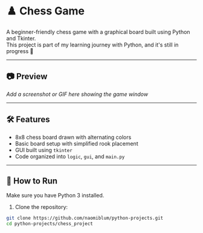 # ♟️ Chess Game

A beginner-friendly chess game with a graphical board built using Python and Tkinter.  
This project is part of my learning journey with Python, and it's still in progress 🚧

---

## 📷 Preview

*Add a screenshot or GIF here showing the game window*

---

## 🛠 Features

- 8x8 chess board drawn with alternating colors
- Basic board setup with simplified rook placement
- GUI built using `tkinter`
- Code organized into `logic`, `gui`, and `main.py`

---

## 🚀 How to Run

Make sure you have Python 3 installed.

1. Clone the repository:
```bash
git clone https://github.com/naomiblum/python-projects.git
cd python-projects/chess_project
